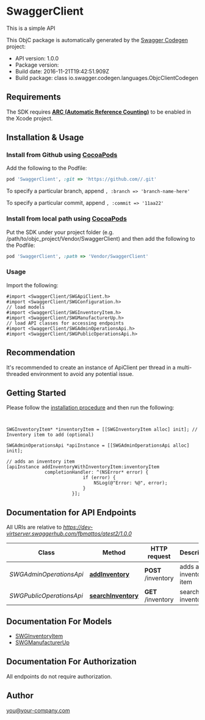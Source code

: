 # SwaggerClient

This is a simple API

This ObjC package is automatically generated by the [Swagger Codegen](https://github.com/swagger-api/swagger-codegen) project:

- API version: 1.0.0
- Package version: 
- Build date: 2016-11-21T19:42:51.909Z
- Build package: class io.swagger.codegen.languages.ObjcClientCodegen

## Requirements

The SDK requires [**ARC (Automatic Reference Counting)**](http://stackoverflow.com/questions/7778356/how-to-enable-disable-automatic-reference-counting) to be enabled in the Xcode project.

## Installation & Usage
### Install from Github using [CocoaPods](https://cocoapods.org/)

Add the following to the Podfile:

```ruby
pod 'SwaggerClient', :git => 'https://github.com//.git'
```

To specify a particular branch, append `, :branch => 'branch-name-here'`

To specify a particular commit, append `, :commit => '11aa22'`

### Install from local path using [CocoaPods](https://cocoapods.org/)

Put the SDK under your project folder (e.g. /path/to/objc_project/Vendor/SwaggerClient) and then add the following to the Podfile:

```ruby
pod 'SwaggerClient', :path => 'Vendor/SwaggerClient'
```

### Usage

Import the following:

```objc
#import <SwaggerClient/SWGApiClient.h>
#import <SwaggerClient/SWGConfiguration.h>
// load models
#import <SwaggerClient/SWGInventoryItem.h>
#import <SwaggerClient/SWGManufacturerUp.h>
// load API classes for accessing endpoints
#import <SwaggerClient/SWGAdminOperationsApi.h>
#import <SwaggerClient/SWGPublicOperationsApi.h>

```

## Recommendation

It's recommended to create an instance of ApiClient per thread in a multi-threaded environment to avoid any potential issue.

## Getting Started

Please follow the [installation procedure](#installation--usage) and then run the following:

```objc


SWGInventoryItem* *inventoryItem = [[SWGInventoryItem alloc] init]; // Inventory item to add (optional)

SWGAdminOperationsApi *apiInstance = [[SWGAdminOperationsApi alloc] init];

// adds an inventory item
[apiInstance addInventoryWithInventoryItem:inventoryItem
              completionHandler: ^(NSError* error) {
                            if (error) {
                                NSLog(@"Error: %@", error);
                            }
                        }];

```

## Documentation for API Endpoints

All URIs are relative to *https://dev-virtserver.swaggerhub.com/fbmattos/atest2/1.0.0*

Class | Method | HTTP request | Description
------------ | ------------- | ------------- | -------------
*SWGAdminOperationsApi* | [**addInventory**](docs/SWGAdminOperationsApi.md#addinventory) | **POST** /inventory | adds an inventory item
*SWGPublicOperationsApi* | [**searchInventory**](docs/SWGPublicOperationsApi.md#searchinventory) | **GET** /inventory | searches inventory


## Documentation For Models

 - [SWGInventoryItem](docs/SWGInventoryItem.md)
 - [SWGManufacturerUp](docs/SWGManufacturerUp.md)


## Documentation For Authorization

 All endpoints do not require authorization.


## Author

you@your-company.com


